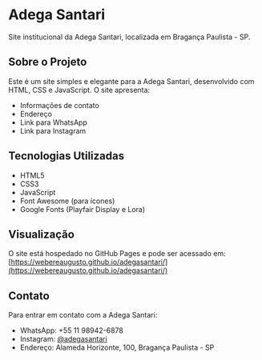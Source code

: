 # Adega Santari

Site institucional da Adega Santari, localizada em Bragança Paulista - SP.

## Sobre o Projeto

Este é um site simples e elegante para a Adega Santari, desenvolvido com HTML, CSS e JavaScript. O site apresenta:

- Informações de contato
- Endereço
- Link para WhatsApp
- Link para Instagram

## Tecnologias Utilizadas

- HTML5
- CSS3
- JavaScript
- Font Awesome (para ícones)
- Google Fonts (Playfair Display e Lora)

## Visualização

O site está hospedado no GitHub Pages e pode ser acessado em:
[https://webereaugusto.github.io/adegasantari/](https://webereaugusto.github.io/adegasantari/)

## Contato

Para entrar em contato com a Adega Santari:
- WhatsApp: +55 11 98942-6878
- Instagram: [@adegasantari](https://instagram.com/adegasantari)
- Endereço: Alameda Horizonte, 100, Bragança Paulista - SP 